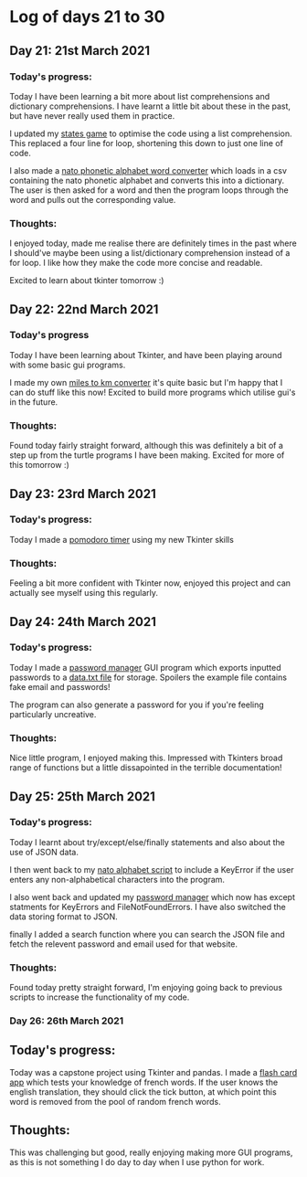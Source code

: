 # Log of days 21 to 30

## Day 21: 21st March 2021

### Today's progress:

Today I have been learning a bit more about list comprehensions and dictionary comprehensions. I have learnt a little bit about these in the past, but have never really used them in practice. 

I updated my [states game](https://github.com/blain1995/100DaysOfCode/blob/main/scripts/days21to30/day21/states_updated/main.py) to optimise the code using a list comprehension. This replaced a four line for loop, shortening this down to just one line of code.

I also made a [nato phonetic alphabet word converter](https://github.com/blain1995/100DaysOfCode/blob/main/scripts/days21to30/day21/nato_alphabet/main.py) which loads in a csv containing the nato phonetic alphabet and converts this into a dictionary. The user is then asked for a word and then the program loops through the word and pulls out the corresponding value.

### Thoughts:

I enjoyed today, made me realise there are definitely times in the past where I should've maybe been using a list/dictionary comprehension instead of a for loop. I like how they make the code more concise and readable.

Excited to learn about tkinter tomorrow :)

## Day 22: 22nd March 2021

### Today's progress

Today I have been learning about Tkinter, and have been playing around with some basic gui programs.

I made my own [miles to km converter](https://github.com/blain1995/100DaysOfCode/blob/main/scripts/days21to30/day22/day22_miles_to_km.py) it's quite basic but I'm happy that I can do stuff like this now! Excited to build more programs which utilise gui's in the future.

### Thoughts:

Found today fairly straight forward, although this was definitely a bit of a step up from the turtle programs I have been making. Excited for more of this tomorrow :)

## Day 23: 23rd March 2021

### Today's progress:

Today I made a [pomodoro timer](https://github.com/blain1995/100DaysOfCode/blob/main/scripts/days21to30/day23/day23_pomodoro.py) using my new Tkinter skills

### Thoughts:

Feeling a bit more confident with Tkinter now, enjoyed this project and can actually see myself using this regularly.

## Day 24: 24th March 2021

### Today's progress:

Today I made a [password manager](https://github.com/blain1995/100DaysOfCode/blob/main/scripts/days21to30/day24/day24_password_manager.py) GUI program which exports inputted passwords to a [data.txt file](https://github.com/blain1995/100DaysOfCode/blob/main/scripts/days21to30/day24/data.txt) for storage. Spoilers the example file contains fake email and passwords!

The program can also generate a password for you if you're feeling particularly uncreative.

### Thoughts:

Nice little program, I enjoyed making this. Impressed with Tkinters broad range of functions but a little dissapointed in the terrible documentation!

## Day 25: 25th March 2021

### Today's progress:

Today I learnt about try/except/else/finally statements and also about the use of JSON data. 

I then went back to my [nato alphabet script](https://github.com/blain1995/100DaysOfCode/blob/main/scripts/days21to30/day25/nato/main.py) to include a KeyError if the user enters any non-alphabetical characters into the program.

I also went back and updated my [password manager](https://github.com/blain1995/100DaysOfCode/blob/main/scripts/days21to30/day25/pass_manager/day25_password_manager.py) which now has except statments for KeyErrors and FileNotFoundErrors. I have also switched the data storing format to JSON. 

finally I added a search function where you can search the JSON file and fetch the relevent password and email used for that website.

### Thoughts:

Found today pretty straight forward, I'm enjoying going back to previous scripts to increase the functionality of my code.

### Day 26: 26th March 2021

## Today's progress:

Today was a capstone project using Tkinter and pandas. I made a [flash card app](https://github.com/blain1995/100DaysOfCode/blob/main/scripts/days21to30/day26/main.py) which tests your knowledge of french words. If the user knows the english translation, they should click the tick button, at which point this word is removed from the pool of random french words.

## Thoughts:

This was challenging but good, really enjoying making more GUI programs, as this is not something I do day to day when I use python for work.
